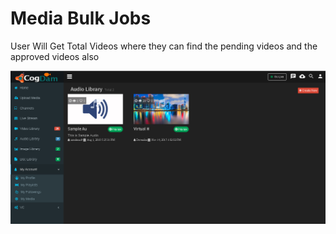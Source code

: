 # Media Bulk Jobs

User Will Get Total Videos where they can find the pending videos and the approved videos also

![](../.gitbook/assets/image%20%28183%29.png)


